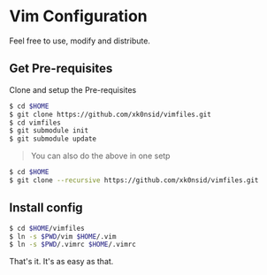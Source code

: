# Vim Configuration

Feel free to use, modify and distribute.


## Get Pre-requisites

Clone and setup the Pre-requisites

```sh
$ cd $HOME
$ git clone https://github.com/xk0nsid/vimfiles.git
$ cd vimfiles
$ git submodule init
$ git submodule update
```

> You can also do the above in one setp

```sh
$ cd $HOME
$ git clone --recursive https://github.com/xk0nsid/vimfiles.git
```

## Install config

```sh
$ cd $HOME/vimfiles
$ ln -s $PWD/vim $HOME/.vim
$ ln -s $PWD/.vimrc $HOME/.vimrc
```

That's it. It's as easy as that.

